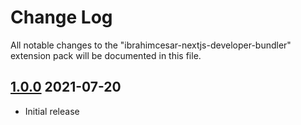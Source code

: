 # Change Log

All notable changes to the "ibrahimcesar-nextjs-developer-bundler" extension pack will be documented in this file.

## [1.0.0]() 2021-07-20

- Initial release
